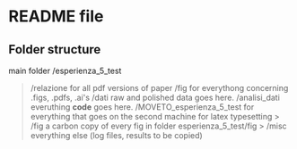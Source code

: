 README file
===========

Folder structure
----------------
main folder /esperienza_5_test

> /relazione
    for all pdf versions of paper
> /fig
    for everythong concerning .figs, .pdfs, .ai's
> /dati
    raw and polished data goes here.
> /analisi_dati
    everuthing __code__ goes here.
> /MOVETO_esperienza_5_test
    for everything that goes on the second machine 
    for latex typesetting
    > /fig
        a carbon copy of every fig in folder esperienza_5_test/fig 
    > /misc
        everything else (log files, results to be 
        copied)


